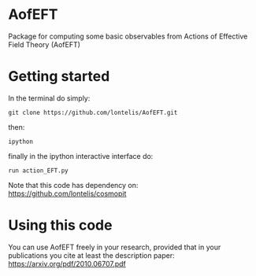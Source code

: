 # AofEFT
Package for computing some basic observables from Actions of Effective Field Theory (AofEFT)

# Getting started
In the terminal do simply:

`git clone https://github.com/lontelis/AofEFT.git`

then:

`ipython`

finally in the ipython interactive interface do:

`run action_EFT.py`

Note that this code has dependency on: 
https://github.com/lontelis/cosmopit

# Using this code 
You can use AofEFT freely in your research, provided that in your publications you cite at least the description paper: https://arxiv.org/pdf/2010.06707.pdf
